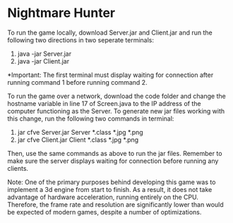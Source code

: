 # Nightmare Hunter

To run the game locally, download Server.jar and Client.jar and run the following two directions in two seperate terminals:
1) java -jar Server.jar
2) java -jar Client.jar

*Important: The first terminal must display waiting for connection after running command 1 before running command 2.

To run the game over a network, download the code folder and change the hostname variable in line 17 of Screen.java to the IP address of the computer functioning as the Server.  To generate new jar files working with this change, run the following two commands in terminal:
1) jar cfve Server.jar Server *.class *.jpg *.png
2) jar cfve Client.jar Client *.class *.jpg *.png

Then, use the same commands as above to run the jar files.  Remember to make sure the server displays waiting for connection before running any clients.

Note: One of the primary purposes behind developing this game was to implement a 3d engine from start to finish.  As a result, it does not take advantage of hardware acceleration, running entirely on the CPU.  Therefore, the frame rate and resolution are significantly lower than would be expected of modern games, despite a number of optimizations.
